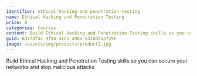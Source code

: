 ```yaml
---
identifier: ethical-hacking-and-penetration-testing
name: Ethical Hacking and Penetration Testing
price: 0
categories: Courses
content: Build Ethical Hacking and Penetration Testing skills so you can secure your networks and stop malicious attacks
guid: 6377df4c-9f94-41c1-a98a-5310d7aa729e
image: /assets/img/products/product2.jpg
---
```


Build Ethical Hacking and Penetration Testing skills so you can secure your networks and stop malicious attacks